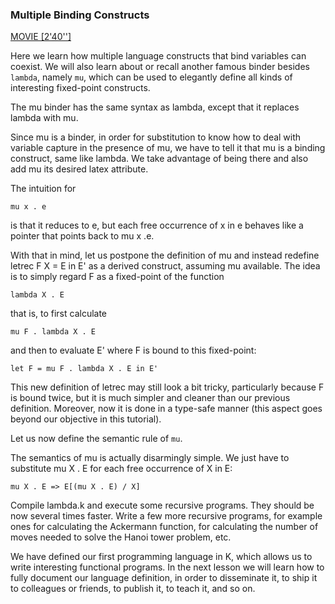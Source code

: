 ### Multiple Binding Constructs

[MOVIE [2'40'']](http://youtu.be/Ox4uXDpcY64)

Here we learn how multiple language constructs that bind variables can coexist.
We will also learn about or recall another famous binder besides `lambda`,
namely `mu`, which can be used to elegantly define all kinds of interesting
fixed-point constructs.

The mu binder has the same syntax as lambda, except that it replaces
lambda with mu.

Since mu is a binder, in order for substitution to know how to deal with
variable capture in the presence of mu, we have to tell it that mu is a binding
construct, same like lambda.  We take advantage of being there and also add mu
its desired latex attribute.

The intuition for

    mu x . e

is that it reduces to e, but each free occurrence of x in e behaves like a
pointer that points back to mu x .e.

With that in mind, let us postpone the definition of mu and instead redefine
letrec F X = E in E' as a derived construct, assuming mu available.  The idea
is to simply regard F as a fixed-point of the function

    lambda X . E

that is, to first calculate

    mu F . lambda X . E

and then to evaluate E' where F is bound to this fixed-point:

    let F = mu F . lambda X . E in E'

This new definition of letrec may still look a bit tricky, particularly because
F is bound twice, but it is much simpler and cleaner than our previous
definition.  Moreover, now it is done in a type-safe manner (this aspect goes
beyond our objective in this tutorial).

Let us now define the semantic rule of `mu`.

The semantics of mu is actually disarmingly simple.  We just have to substitute
mu X . E for each free occurrence of X in E:

    mu X . E => E[(mu X . E) / X]

Compile lambda.k and execute some recursive programs.  They should be now
several times faster.  Write a few more recursive programs, for example ones
for calculating the Ackermann function, for calculating the number of moves
needed to solve the Hanoi tower problem, etc.

We have defined our first programming language in K, which allows us to
write interesting functional programs.  In the next lesson we will learn how to
fully document our language definition, in order to disseminate it, to ship it
to colleagues or friends, to publish it, to teach it, and so on.

